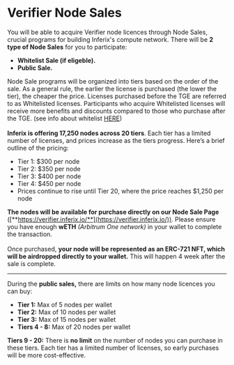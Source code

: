 # Verifier Node Sales

You will be able to acquire Verifier node licences through Node Sales, crucial programs for building Inferix's compute network. There will be **2 type of Node Sales** for you to participate:

* **Whitelist Sale (if eligeble).**
* **Public Sale.**

Node Sale programs will be organized into tiers based on the order of the sale. As a general rule, the earlier the license is purchased (the lower the tier), the cheaper the price.  Licenses purchased before the TGE are referred to as Whitelisted licenses. Participants who acquire Whitelisted licenses will receive more benefits and discounts compared to those who purchase after the TGE. (see info about whitelist [HERE](verifier-node-purchase-faq.md))\
\
**Inferix is offering 17,250 nodes across 20 tiers**. Each tier has a limited number of licenses, and prices increase as the tiers progress. Here’s a brief outline of the pricing:

* Tier 1: $300 per node
* Tier 2: $350 per node
* Tier 3: $400 per node
* Tier 4: $450 per node
* Prices continue to rise until Tier 20, where the price reaches $1,250 per node

**The nodes will be available for purchase directly on our Node Sale Page** ([**https://verifier.inferix.io/**](https://verifier.inferix.io/)). Please ensure you have enough **wETH** _(Arbitrum One network)_ in your wallet to complete the transaction.\
\
Once purchased, **your node will be represented as an ERC-721 NFT, which will be airdropped directly to your wallet.** This will happen 4 week after the sale is complete.

***

During the **public sales,** there are limits on how many node licences you can buy:&#x20;

* **Tier 1:** Max of 5 nodes per wallet
* **Tier 2:** Max of 10 nodes per wallet
* **Tier 3:** Max of 15 nodes per wallet
* **Tiers 4 - 8:** Max of 20 nodes per wallet

**Tiers 9 - 20:** There is **no limit** on the number of nodes you can purchase in these tiers. Each tier has a limited number of licenses, so early purchases will be more cost-effective. &#x20;

